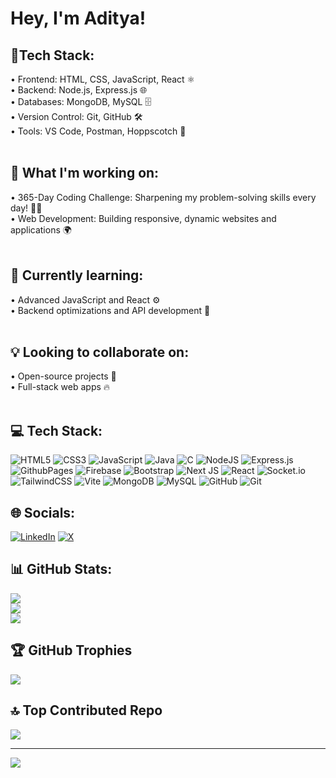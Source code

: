 # Hey, I'm Aditya! 
## 🔧Tech Stack:<br>
• Frontend: HTML, CSS, JavaScript, React ⚛️<br>
• Backend: Node.js, Express.js 🌐<br>
• Databases: MongoDB, MySQL 🗄️<br>
• Version Control: Git, GitHub 🛠️<br>
• Tools: VS Code, Postman, Hoppscotch 🧰<br><br>
## 🚀 What I'm working on:<br>
• 365-Day Coding Challenge: Sharpening my problem-solving skills every day! 🧑‍💻<br>
• Web Development: Building responsive, dynamic websites and applications 🌍<br><br>
## 🌱 Currently learning:<br>
• Advanced JavaScript and React ⚙️<br>
• Backend optimizations and API development 🚀<br><br>
## 💡 Looking to collaborate on:<br>
• Open-source projects 👐<br>
• Full-stack web apps 🔥<br><br>

## 💻 Tech Stack:
![HTML5](https://img.shields.io/badge/html5-%23E34F26.svg?style=for-the-badge&logo=html5&logoColor=white) ![CSS3](https://img.shields.io/badge/css3-%231572B6.svg?style=for-the-badge&logo=css3&logoColor=white) ![JavaScript](https://img.shields.io/badge/javascript-%23323330.svg?style=for-the-badge&logo=javascript&logoColor=%23F7DF1E) ![Java](https://img.shields.io/badge/java-%23ED8B00.svg?style=for-the-badge&logo=openjdk&logoColor=white) ![C](https://img.shields.io/badge/c-%2300599C.svg?style=for-the-badge&logo=c&logoColor=white) ![NodeJS](https://img.shields.io/badge/node.js-6DA55F?style=for-the-badge&logo=node.js&logoColor=white) ![Express.js](https://img.shields.io/badge/express.js-%23404d59.svg?style=for-the-badge&logo=express&logoColor=%2361DAFB) ![GithubPages](https://img.shields.io/badge/github%20pages-121013?style=for-the-badge&logo=github&logoColor=white) ![Firebase](https://img.shields.io/badge/firebase-%23039BE5.svg?style=for-the-badge&logo=firebase) ![Bootstrap](https://img.shields.io/badge/bootstrap-%238511FA.svg?style=for-the-badge&logo=bootstrap&logoColor=white) ![Next JS](https://img.shields.io/badge/Next-black?style=for-the-badge&logo=next.js&logoColor=white) ![React](https://img.shields.io/badge/react-%2320232a.svg?style=for-the-badge&logo=react&logoColor=%2361DAFB) ![Socket.io](https://img.shields.io/badge/Socket.io-black?style=for-the-badge&logo=socket.io&badgeColor=010101) ![TailwindCSS](https://img.shields.io/badge/tailwindcss-%2338B2AC.svg?style=for-the-badge&logo=tailwind-css&logoColor=white) ![Vite](https://img.shields.io/badge/vite-%23646CFF.svg?style=for-the-badge&logo=vite&logoColor=white) ![MongoDB](https://img.shields.io/badge/MongoDB-%234ea94b.svg?style=for-the-badge&logo=mongodb&logoColor=white) ![MySQL](https://img.shields.io/badge/mysql-4479A1.svg?style=for-the-badge&logo=mysql&logoColor=white) ![GitHub](https://img.shields.io/badge/github-%23121011.svg?style=for-the-badge&logo=github&logoColor=white) ![Git](https://img.shields.io/badge/git-%23F05033.svg?style=for-the-badge&logo=git&logoColor=white)



## 🌐 Socials:
[![LinkedIn](https://img.shields.io/badge/LinkedIn-%230077B5.svg?logo=linkedin&logoColor=white)](https://linkedin.com/in/aditya-singh-0b0315303) [![X](https://img.shields.io/badge/X-black.svg?logo=X&logoColor=white)](https://x.com/adityacodes_in) 


## 📊 GitHub Stats:
![](https://github-readme-stats.vercel.app/api?username=adit5156&theme=dark&hide_border=false&include_all_commits=false&count_private=false)<br/>
![](https://github-readme-streak-stats.herokuapp.com/?user=adit5156&theme=dark&hide_border=false)<br/>
![](https://github-readme-stats.vercel.app/api/top-langs/?username=adit5156&theme=dark&hide_border=false&include_all_commits=false&count_private=false&layout=compact)

## 🏆 GitHub Trophies
![](https://github-profile-trophy.vercel.app/?username=adit5156&theme=onedark&no-frame=false&no-bg=false&margin-w=4)

## 🔝 Top Contributed Repo
![](https://github-contributor-stats.vercel.app/api?username=adit5156&limit=5&theme=dark&combine_all_yearly_contributions=true)

---
[![](https://visitcount.itsvg.in/api?id=adit5156&icon=0&color=0)](https://visitcount.itsvg.in)

<!-- Proudly created with GPRM ( https://gprm.itsvg.in ) -->
